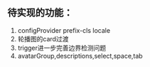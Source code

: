 ## 待实现的功能：
1. configProvider prefix-cls locale
2. 轮播图的card过渡
3. trigger进一步完善边界检测问题
4. avatarGroup,descriptions,select,space,tab